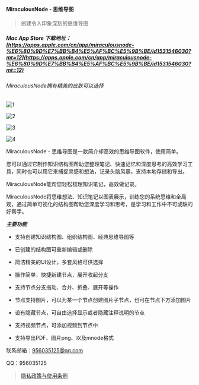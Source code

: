 ####  MiraculousNode - 思维导图

> 创建令人印象深刻的思维导图

##### Mac App Store 下载地址： [https://apps.apple.com/cn/app/miraculousnode-%E6%80%9D%E7%BB%B4%E5%AF%BC%E5%9B%BE/id1531546030?mt=12](https://apps.apple.com/cn/app/miraculousnode-%E6%80%9D%E7%BB%B4%E5%AF%BC%E5%9B%BE/id1531546030?mt=12)

###### MiraculousNode拥有精美的皮肤可以选择

![1](https://img.alicdn.com/imgextra/i1/671706755/O1CN01oNiE4E1zlq2xr1L2Y_!!671706755.png)

![2](https://img.alicdn.com/imgextra/i2/671706755/O1CN01FEhHYq1zlq2voL0VK_!!671706755.png)

![3](https://img.alicdn.com/imgextra/i4/671706755/O1CN01MnwAck1zlq2raXEQT_!!671706755.png)

![4](https://img.alicdn.com/imgextra/i4/671706755/O1CN01l2Xyuc1zlq2mtioXk_!!671706755.png)

MiraculousNode - 思维导图是一款简介却高效的思维导图软件，使用简单。

您可以通过它制作知识结构图帮助您整理笔记、快速记忆和深度思考的高效学习工具，同时也可以用它来捕捉灵感和想法，记录头脑风暴，支持本地存储和导出。

MiraculousNode能帮您轻松梳理知识笔记，高效做记录。

MiraculousNode将思维想法、知识笔记以图表展示，训练您的系统思维和全局观，通过简单可视化的结构图帮助您深度学习和思考，是学习和工作中不可或缺的好帮手。


***主要功能***

- 支持创建知识结构图、组织结构图、经典思维导图等

- 已创建的结构图可重新编辑或删除

- 简洁精美的UI设计，多套风格可供选择

- 操作简单，快捷新建节点，展开收起分支

- 支持节点分支拖动、合并、折叠、展开等操作

- 节点支持图片，可以为某一个节点创建图片子节点，也可在节点下方添加图片

- 设有隐藏节点，可自由选择显示或者隐藏注释说明的节点

- 支持视频节点，可添加视频到节点中

- 支持导出PDF、图片png、以及mnode格式

联系邮箱：956035125@qq.com

QQ：956035125


> [隐私政策与使用条例](2.md)

